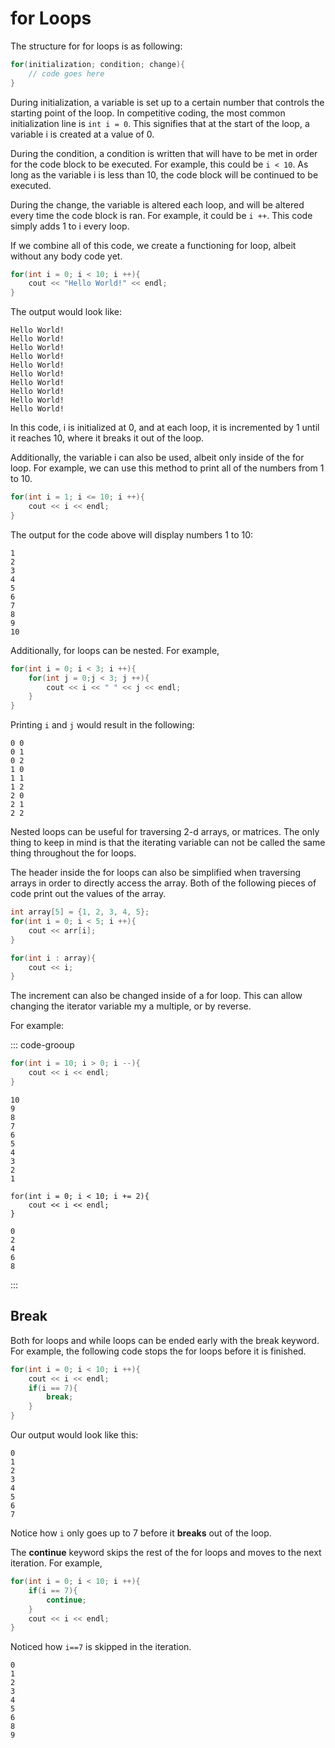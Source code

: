 # for Loops
The structure for for loops is as following:
```cpp
for(initialization; condition; change){
    // code goes here
}
```

During initialization, a variable is set up to a certain number that controls the starting point of the loop. In competitive coding, the most common initialization line is `int i = 0`. This signifies that at the start of the loop, a variable i is created at a value of 0.

During the condition, a condition is written that will have to be met in order for the code block to be executed. For example, this could be `i < 10`. As long as the variable i is less than 10, the code block will be continued to be executed.

During the change, the variable is altered each loop, and will be altered every time the code block is ran. For example, it could be `i ++`. This code simply adds 1 to i every loop.

If we combine all of this code, we create a functioning for loop, albeit without any body code yet.
```cpp
for(int i = 0; i < 10; i ++){
    cout << "Hello World!" << endl;
}
```

The output would look like:
```
Hello World! 
Hello World! 
Hello World!
Hello World!
Hello World! 
Hello World! 
Hello World!
Hello World!
Hello World!
Hello World!
```

In this code, i is initialized at 0, and at each loop, it is incremented by 1 until it reaches 10, where it breaks it out of the loop.

Additionally, the variable i can also be used, albeit only inside of the for loop. For example, we can use this method to print all of the numbers from 1 to 10.
```cpp
for(int i = 1; i <= 10; i ++){
    cout << i << endl;
}
```

The output for the code above will display numbers 1 to 10:
```
1
2
3
4
5
6
7
8
9
10
```

Additionally, for loops can be nested. For example,
```cpp
for(int i = 0; i < 3; i ++){
    for(int j = 0;j < 3; j ++){
        cout << i << " " << j << endl;
    }
}
```

Printing `i` and `j` would result in the following:
```
0 0
0 1
0 2
1 0
1 1
1 2
2 0
2 1
2 2
```

Nested loops can be useful for traversing 2-d arrays, or matrices. The only thing to keep in mind is that the iterating variable can not be called the same thing throughout the for loops.

The header inside the for loops can also be simplified when traversing arrays in order to directly access the array. Both of the following pieces of code print out the values of the array.

```cpp
int array[5] = {1, 2, 3, 4, 5};
for(int i = 0; i < 5; i ++){
    cout << arr[i];
}

for(int i : array){
    cout << i;
}

```

The increment can also be changed inside of a for loop. This can allow changing the iterator variable my a multiple, or by reverse.

For example:

::: code-grooup

```cpp [Reverse]
for(int i = 10; i > 0; i --){
    cout << i << endl;
}
```

``` [Output 1]
10
9
8
7
6
5
4
3
2
1
```

``` [Multiple]
for(int i = 0; i < 10; i += 2){
    cout << i << endl;
}
```

``` [Output 2]
0
2
4
6
8
```

:::

## Break
Both for loops and while loops can be ended early with the break keyword. For example, the following code stops the for loops before it is finished.

```cpp
for(int i = 0; i < 10; i ++){
    cout << i << endl;
    if(i == 7){
        break;
    }
}
```

Our output would look like this:
```
0
1
2
3
4
5
6
7
```
Notice how `i` only goes up to 7 before it **breaks** out of the loop.

The **continue** keyword skips the rest of the for loops and moves to the next iteration. For example,

``` cpp
for(int i = 0; i < 10; i ++){
    if(i == 7){
        continue;
    }
    cout << i << endl;
}
```

Noticed how `i==7` is skipped in the iteration.
```
0
1
2
3
4
5
6
8
9
```
